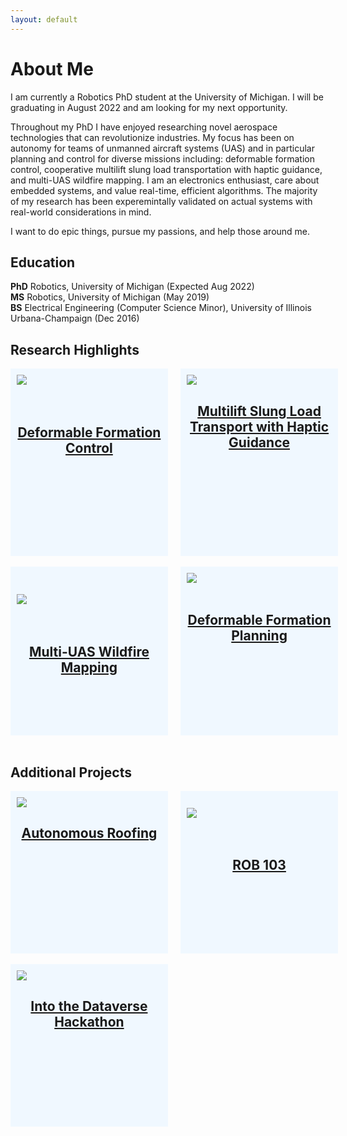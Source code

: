 ```yaml
---
layout: default
---
```

# About Me
I am currently a Robotics PhD student at the University of Michigan. I will be graduating in August 2022 and am looking for my next opportunity. 

Throughout my PhD I have enjoyed researching novel aerospace technologies that can revolutionize industries. My focus has been on autonomy for teams of unmanned aircraft systems (UAS) and in particular planning and control for diverse missions including: deformable formation control, cooperative multilift slung load transportation with haptic guidance, and multi-UAS wildfire mapping. I am an electronics enthusiast, care about embedded systems, and value real-time, efficient algorithms. The majority of my research has been experemintally validated on actual systems with real-world considerations in mind.

I want to do epic things, pursue my passions, and help those around me.


## Education    
**PhD** Robotics, University of Michigan (Expected Aug 2022) <br>
**MS** Robotics, University of Michigan (May 2019) <br>
**BS** Electrical Engineering (Computer Science Minor), University of Illinois Urbana-Champaign (Dec 2016)

## Research Highlights
<div style="width: 100%;">
    <div style="width: 46%; float: left; height: 280px;background: AliceBlue; padding: 10px;
                "> 
    <a href="{{site.baseurl}}/posts/2020/07/17/deformable-formation-control.html">
        <img src="{{site.baseurl}}/images/acc2019_teaser_figure.png">
    </a><br><br><br>
    <h2 style="text-align:center;">
        <a href="{{site.baseurl}}/posts/2020/07/17/deformable-formation-control.html">Deformable Formation Control
        </a>
    </h2>
    </div><div style="margin-left: 46%; width: 8%;               "> 
    </div>
    <div style="margin-left: 54%; width: 46%; height: 280px;background: AliceBlue;    padding: 10px;           "> 
      <a href="{{site.baseurl}}/posts/2022/03/28/cooperative-payload-haptic-guidance.html">
        <img src="{{site.baseurl}}/images/haptic_guidance_1st_person_cropped.jpg">
    </a>
    <h2 style="text-align:center;">
        <a href="{{site.baseurl}}/posts/2022/03/28/cooperative-payload-haptic-guidance.html">Multilift Slung Load Transport with Haptic Guidance
        </a>
    </h2> 
    </div>
</div>

<br>

<div style="width: 100%;">
    <div style="width: 46%; float: left; background: AliceBlue; padding: 10px; height: 250px;
                "> 
    <br><br>
    <a href="{{site.baseurl}}/posts/2022/03/28/wildfire-mapping.html">
        <img src="{{site.baseurl}}/images/wildfire_mapping.png">
    </a>
    <br><br><br>
    <h2 style="text-align:center;">
        <a href="{{site.baseurl}}/posts/2022/03/28/wildfire-mapping.html">Multi-UAS Wildfire Mapping
        </a>
    </h2>
    </div><div style="margin-left: 46%; width: 8%;               "> 
    </div>
    <div style="margin-left: 54%; width: 46%; background: AliceBlue;    padding: 10px; height: 250px;          "> 

  <a href="{{site.baseurl}}/posts/2022/03/28/deformable-formation-planning.html">
     <img src="{{site.baseurl}}/images/iros2022.png">
</a><br><br>
<h2 style="text-align:center;">
    <a href="{{site.baseurl}}/posts/2022/03/28/deformable-formation-planning.html">Deformable Formation Planning
    </a>
</h2>
    </div>
</div>

<br>

## Additional Projects

<div style="width: 100%;">
    <div style="width: 46%; float: left; background: AliceBlue; padding: 10px;height: 240px;
                "> 
        <a href="{{site.baseurl}}/posts/2022/03/28/nailgun-drone.html">
            <img src="{{site.baseurl}}/images/autonomous_roofing_board_view.png">
        </a>
        <h2 style="text-align:center;">
            <a href="{{site.baseurl}}/posts/2022/03/28/nailgun-drone.html">Autonomous Roofing
            </a>
        </h2>
    </div>
    <div style="margin-left: 46%; width: 8%;               "> 
    </div>
    <div style="margin-left: 54%; width: 46%; background: AliceBlue;    padding: 10px;height: 240px;           ">
        <br>
        <a href="{{site.baseurl}}/posts/2022/03/28/nailgun-drone.html">
            <img src="{{site.baseurl}}/images/rob103.jpg">
        </a>
        <br><br><br>
        <h2 style="text-align:center;">
            <a href="{{site.baseurl}}/posts/2021/05/28/rob-103.html">ROB 103
            </a>
        </h2> 
    </div>
</div>

<br>

<div style="width: 100%;">
    <div style="width: 46%; float: left; background: AliceBlue; padding: 10px;height: 240px;
                "> 
        <a href="{{site.baseurl}}/posts/2022/03/28/nsin-hackathon.html">
            <img src="{{site.baseurl}}/images/autonomous_roofing_board_view.png">
        </a>
        <h2 style="text-align:center;">
            <a href="{{site.baseurl}}/posts/2022/03/28/nsin-hackathon.html">Into the Dataverse Hackathon
            </a>
        </h2>
    </div>
    <div style="margin-left: 46%; width: 54%;               "> 
    </div>
</div>
